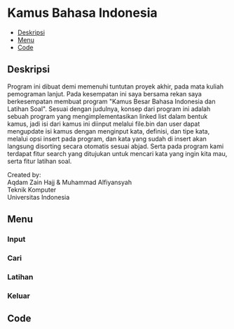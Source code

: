 # Kamus Bahasa Indonesia
* [Deskripsi](#deskripsi)
* [Menu](#Menu)
* [Code](#code)


## Deskripsi

<p>Program ini dibuat demi memenuhi tuntutan proyek akhir, pada mata kuliah pemograman lanjut. Pada kesempatan ini saya bersama rekan saya berkesempatan membuat program "Kamus Besar Bahasa Indonesia dan Latihan Soal". Sesuai dengan judulnya, konsep dari program ini adalah sebuah program yang mengimplementasikan linked list dalam bentuk kamus, jadi isi dari kamus ini diinput melalui file.bin dan user
dapat mengupdate isi kamus dengan menginput kata, definisi, dan tipe kata, melalui opsi insert pada program, dan kata yang sudah di insert akan langsung disorting secara otomatis sesuai abjad. Serta pada program kami terdapat fitur search yang ditujukan untuk mencari kata yang ingin kita mau, serta fitur latihan soal.</p>

<p>Created by:
  <br>              Aqdam Zain Hajj & Muhammad Alfiyansyah 
<br>                        Teknik Komputer
<br>                     Universitas Indonesia</p>

## Menu

### Input

### Cari

### Latihan

### Keluar

## Code

